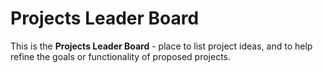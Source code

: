 # Projects Leader Board

This is the **Projects Leader Board** - place to list project ideas, and to help refine the goals or functionality of proposed projects.

